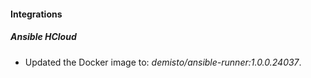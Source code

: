 
#### Integrations
##### Ansible HCloud
- Updated the Docker image to: *demisto/ansible-runner:1.0.0.24037*.
